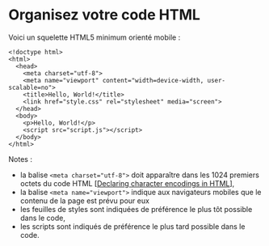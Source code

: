 Organisez votre code HTML
=========================

Voici un squelette HTML5 minimum orienté mobile :

    <!doctype html>
    <html>
      <head>
        <meta charset="utf-8">
        <meta name="viewport" content="width=device-width, user-scalable=no">
        <title>Hello, World!</title>
        <link href="style.css" rel="stylesheet" media="screen">
      </head>
      <body>
        <p>Hello, World!</p>
        <script src="script.js"></script>
      </body>
    </html>

Notes :

- la balise `<meta charset="utf-8">` doit apparaître dans les 1024 premiers octets du code HTML [[Declaring character encodings in HTML](https://www.w3.org/International/questions/qa-html-encoding-declarations)],
- la balise `<meta name="viewport">` indique aux navigateurs mobiles que le contenu de la page est prévu pour eux
- les feuilles de styles sont indiquées de préférence le plus tôt possible dans le code,
- les scripts sont indiqués de préférence le plus tard possible dans le code.